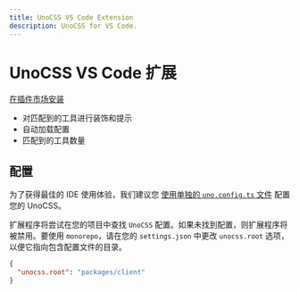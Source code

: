 ```yaml
---
title: UnoCSS VS Code Extension
description: UnoCSS for VS Code.
---
```


# UnoCSS VS Code 扩展

[在插件市场安装](https://marketplace.visualstudio.com/items?itemName=antfu.unocss)

- 对匹配到的工具进行装饰和提示
- 自动加载配置
- 匹配到的工具数量

## 配置

为了获得最佳的 IDE 使用体验，我们建议您 [使用单独的 `uno.config.ts` 文件](/guide/config-file) 配置您的 UnoCSS。

扩展程序将尝试在您的项目中查找 `UnoCSS` 配置。如果未找到配置，则扩展程序将被禁用。要使用 `monorepo`，请在您的 `settings.json` 中更改 `unocss.root` 选项，以便它指向包含配置文件的目录。

```json
{
  "unocss.root": "packages/client"
}
```
